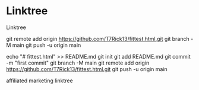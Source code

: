 # Linktree
Linktree

git remote add origin https://github.com/T7Rick13/fittest.html.git
git branch -M main
git push -u origin main

echo "# fittest.html" >> README.md
git init
git add README.md
git commit -m "first commit"
git branch -M main
git remote add origin https://github.com/T7Rick13/fittest.html.git
git push -u origin main

affiliated marketing linktree
